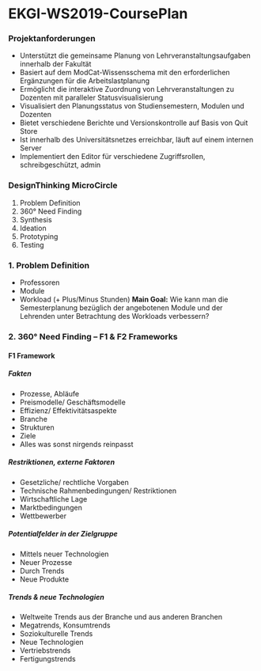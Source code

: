 # EKGI-WS2019-CoursePlan
### Projektanforderungen
- Unterstützt die gemeinsame Planung von Lehrveranstaltungsaufgaben innerhalb der Fakultät
- Basiert auf dem ModCat-Wissensschema mit den erforderlichen Ergänzungen für die Arbeitslastplanung
- Ermöglicht die interaktive Zuordnung von Lehrveranstaltungen zu Dozenten mit paralleler Statusvisualisierung
- Visualisiert den Planungsstatus von Studiensemestern, Modulen und Dozenten
- Bietet verschiedene Berichte und Versionskontrolle auf Basis von Quit Store
- Ist innerhalb des Universitätsnetzes erreichbar, läuft auf einem internen Server
- Implementiert den Editor für verschiedene Zugriffsrollen, schreibgeschützt, admin
### DesignThinking MicroCircle
1.	Problem Definition
2.	360° Need Finding
3.	Synthesis
4.	Ideation
5.	Prototyping
6.	Testing
### 1.	Problem Definition
-	Professoren
-	Module
- Workload (+ Plus/Minus Stunden)
**Main Goal:** Wie kann man die Semesterplanung bezüglich der angebotenen Module und der Lehrenden unter Betrachtung des Workloads verbessern?
### 2.	360° Need Finding – F1 & F2 Frameworks 
#### F1 Framework
#####	Fakten
-	Prozesse, Abläufe
-	Preismodelle/ Geschäftsmodelle
-	Effizienz/ Effektivitätsaspekte
-	Branche
-	Strukturen
-	Ziele
-	Alles was sonst nirgends reinpasst
##### Restriktionen, externe Faktoren
-	Gesetzliche/ rechtliche Vorgaben
-	Technische Rahmenbedingungen/ Restriktionen
-	Wirtschaftliche Lage
-	Marktbedingungen
-	Wettbewerber
##### Potentialfelder in der Zielgruppe
-	Mittels neuer Technologien
-	Neuer Prozesse
-	Durch Trends
-	Neue Produkte
##### Trends & neue Technologien
-	Weltweite Trends aus der Branche und aus anderen Branchen
-	Megatrends, Konsumtrends
-	Soziokulturelle Trends
-	Neue Technologien
-	Vertriebstrends
-	Fertigungstrends